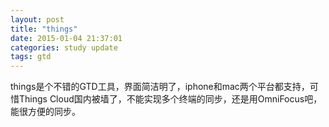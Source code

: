 ```yaml
---
layout: post
title: "things"
date: 2015-01-04 21:37:01
categories: study update
tags: gtd
---
```


things是个不错的GTD工具，界面简洁明了，iphone和mac两个平台都支持，可惜Things Cloud国内被墙了，不能实现多个终端的同步，还是用OmniFocus吧，能很方便的同步。
